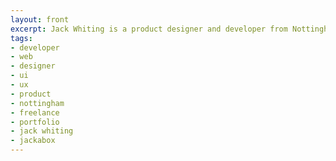 ```yaml
---
layout: front
excerpt: Jack Whiting is a product designer and developer from Nottingham, UK. Working with many companies over the last 10 years doing web design, UI/UX design and front-end development.
tags:
- developer
- web
- designer
- ui
- ux
- product
- nottingham
- freelance
- portfolio
- jack whiting
- jackabox
---
```


